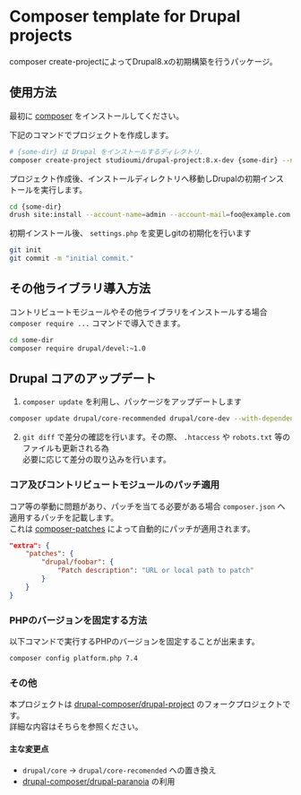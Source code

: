 # Composer template for Drupal projects

composer create-projectによってDrupal8.xの初期構築を行うパッケージ。

## 使用方法

最初に [composer](https://getcomposer.org/doc/00-intro.md#installation-linux-unix-osx) をインストールしてください。

下記のコマンドでプロジェクトを作成します。

```bash
# {some-dir} は Drupal をインストールするディレクトリ.
composer create-project studioumi/drupal-project:8.x-dev {some-dir} --no-interaction
```

プロジェクト作成後、インストールディレクトリへ移動しDrupalの初期インストールを実行します。

```bash
cd {some-dir}
drush site:install --account-name=admin --account-mail=foo@example.com --account-pass=pass --locale=ja --db-url=mysql://user:password@host:port/dbname
```

初期インストール後、 `settings.php` を変更しgitの初期化を行います

```bash
git init
git commit -m "initial commit."
```

## その他ライブラリ導入方法

コントリビュートモジュールやその他ライブラリをインストールする場合
`composer require ...` コマンドで導入できます。

```bash
cd some-dir
composer require drupal/devel:~1.0
```

## Drupal コアのアップデート

1. `composer update` を利用し、パッケージをアップデートします

```bash
composer update drupal/core-recommended drupal/core-dev --with-dependencies
```

2. `git diff` で差分の確認を行います。その際、 `.htaccess` や `robots.txt` 等のファイルも更新される為  
   必要に応じて差分の取り込みを行います。

### コア及びコントリビュートモジュールのパッチ適用

コア等の挙動に問題があり、パッチを当てる必要がある場合 `composer.json` へ適用するパッチを記載します。  
これは [composer-patches](https://github.com/cweagans/composer-patches) によって自動的にパッチが適用されます。

```json
"extra": {
    "patches": {
        "drupal/foobar": {
            "Patch description": "URL or local path to patch"
        }
    }
}
```

### PHPのバージョンを固定する方法

以下コマンドで実行するPHPのバージョンを固定することが出来ます。

```bash
composer config platform.php 7.4
```

### その他

本プロジェクトは [drupal-composer/drupal-project](https://github.com/drupal-composer/drupal-project) のフォークプロジェクトです。  
詳細な内容はそちらを参照ください。

#### 主な変更点

- `drupal/core` -> `drupal/core-recomended` への置き換え
- [drupal-composer/drupal-paranoia](https://packagist.org/packages/drupal-composer/drupal-paranoia) の利用
